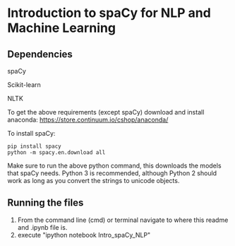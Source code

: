# Introduction to spaCy for NLP and Machine Learning

## Dependencies
spaCy

Scikit-learn

NLTK

To get the above requirements (except spaCy) download and install anaconda:
https://store.continuum.io/cshop/anaconda/

To install spaCy:
```
pip install spacy
python -m spacy.en.download all
```

Make sure to run the above python command, this downloads the models that spaCy needs.
Python 3 is recommended, although Python 2 should work as long as you convert the strings to unicode objects.

## Running the files

1. From the command line (cmd) or terminal navigate to where this readme and .ipynb file is.
2. execute "ipython notebook Intro_spaCy_NLP"
